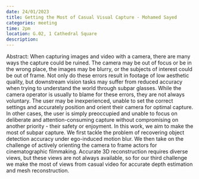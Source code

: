 ```yaml
---
date: 24/01/2023
title: Getting the Most of Casual Visual Capture - Mohamed Sayed
categories: meeting
time: 2pm
location: G.02, 1 Cathedral Square
description:
---
```

Abstract: When capturing images and video with a camera, there are many ways the capture could be ruined. The camera may be out of focus or be in the wrong place, the images may be blurry, or the subjects of interest could be out of frame. Not only do these errors result in footage of low aesthetic quality, but downstream vision tasks may suffer from reduced accuracy when trying to understand the world through subpar glasses. While the camera operator is usually to blame for these errors, they are not always voluntary. The user may be inexperienced, unable to set the correct settings and accurately position and orient their camera for optimal capture. In other cases, the user is simply preoccupied and unable to focus on deliberate and attention-consuming capture without compromising on another priority - their safety or enjoyment. In this work, we aim to make the most of subpar capture. We first tackle the problem of recovering object detection accuracy under ego-induced motion blur. We then take on the challenge of actively orienting the camera to frame actors for cinematographic filmmaking. Accurate 3D reconstruction requires diverse views, but these views are not always available, so for our third challenge we make the most of views from casual video for accurate depth estimation and mesh reconstruction.